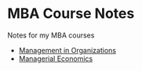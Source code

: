 # MBA Course Notes

Notes for my MBA courses

- [Management in Organizations](./Management-in-Organizations)
- [Managerial Economics](./Managerial-Economics)
